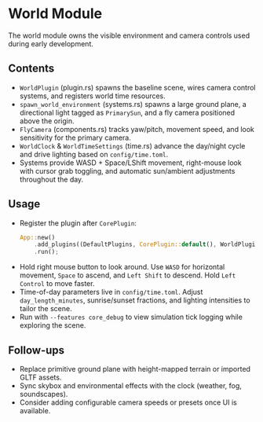# World Module

The world module owns the visible environment and camera controls used during early development.

## Contents
- `WorldPlugin` (plugin.rs) spawns the baseline scene, wires camera control systems, and registers world time resources.
- `spawn_world_environment` (systems.rs) spawns a large ground plane, a directional light tagged as `PrimarySun`, and a fly camera positioned above the origin.
- `FlyCamera` (components.rs) tracks yaw/pitch, movement speed, and look sensitivity for the primary camera.
- `WorldClock` & `WorldTimeSettings` (time.rs) advance the day/night cycle and drive lighting based on `config/time.toml`.
- Systems provide WASD + Space/LShift movement, right-mouse look with cursor grab toggling, and automatic sun/ambient adjustments throughout the day.

## Usage
- Register the plugin after `CorePlugin`:
  ```rust
  App::new()
      .add_plugins((DefaultPlugins, CorePlugin::default(), WorldPlugin))
      .run();
  ```
- Hold right mouse button to look around. Use `WASD` for horizontal movement, `Space` to ascend, and `Left Shift` to descend. Hold `Left Control` to move faster.
- Time-of-day parameters live in `config/time.toml`. Adjust `day_length_minutes`, sunrise/sunset fractions, and lighting intensities to tailor the scene.
- Run with `--features core_debug` to view simulation tick logging while exploring the scene.

## Follow-ups
- Replace primitive ground plane with height-mapped terrain or imported GLTF assets.
- Sync skybox and environmental effects with the clock (weather, fog, soundscapes).
- Consider adding configurable camera speeds or presets once UI is available.
